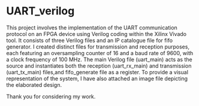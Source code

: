 # UART_verilog
This project involves the implementation of the UART communication protocol on an FPGA device using Verilog coding within the Xilinx Vivado tool. 
It consists of three Verilog files and an IP catalogue file for fifo generator. 
I created distinct files for transmission and reception purposes, each featuring an oversampling counter of 16 and a baud rate of 9600, with a clock frequency of 100 MHz.
The main Verilog file (uart_main) acts as the source and instantiates both the reception (uart_rx_main) and transmission (uart_tx_main) files,and fifo_generate file as a register.
To provide a visual representation of the system, I have also attached an image file depicting the elaborated design.

Thank you for considering my work.

